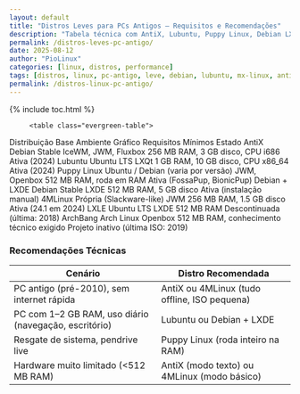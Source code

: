 ```yaml
---
layout: default
title: "Distros Leves para PCs Antigos – Requisitos e Recomendações"
description: "Tabela técnica com AntiX, Lubuntu, Puppy Linux, Debian LXDE e 4MLinux — requisitos reais, estado do projeto e casos de uso práticos."
permalink: /distros-leves-pc-antigo/
date: 2025-08-12
author: "PioLinux"
categories: [linux, distros, performance]
tags: [distros, linux, pc-antigo, leve, debian, lubuntu, mx-linux, antix]
permalink: /distros-linux-pc-antigo/
---
```




{% include toc.html %}




<section class="post-content">
           
           
            
         <table class="evergreen-table">
  <thead>
    <tr>
      <th>Distribuição</th>
      <th>Base</th>
      <th>Ambiente Gráfico</th>
      <th>Requisitos Mínimos</th>
      <th>Estado</th>
    </tr>
  </thead>
  <tbody>
    <tr>
      <td data-label="Distribuição">AntiX</td>
      <td data-label="Base">Debian Stable</td>
      <td data-label="Ambiente Gráfico">IceWM, JWM, Fluxbox</td>
      <td data-label="Requisitos Mínimos">256 MB RAM, 3 GB disco, CPU i686</td>
      <td data-label="Estado"> Ativa (2024)</td>
    </tr>
    <tr>
      <td data-label="Distribuição">Lubuntu</td>
      <td data-label="Base">Ubuntu LTS</td>
      <td data-label="Ambiente Gráfico">LXQt</td>
      <td data-label="Requisitos Mínimos">1 GB RAM, 10 GB disco, CPU x86_64</td>
      <td data-label="Estado"> Ativa (2024)</td>
    </tr>
    <tr>
      <td data-label="Distribuição">Puppy Linux</td>
      <td data-label="Base">Ubuntu / Debian (varia por versão)</td>
      <td data-label="Ambiente Gráfico">JWM, Openbox</td>
      <td data-label="Requisitos Mínimos">512 MB RAM, roda em RAM</td>
      <td data-label="Estado"> Ativa (FossaPup, BionicPup)</td>
    </tr>
    <tr>
      <td data-label="Distribuição">Debian + LXDE</td>
      <td data-label="Base">Debian Stable</td>
      <td data-label="Ambiente Gráfico">LXDE</td>
      <td data-label="Requisitos Mínimos">512 MB RAM, 5 GB disco</td>
      <td data-label="Estado"> Ativa (instalação manual)</td>
    </tr>
    <tr>
      <td data-label="Distribuição">4MLinux</td>
      <td data-label="Base">Própria (Slackware-like)</td>
      <td data-label="Ambiente Gráfico">JWM</td>
      <td data-label="Requisitos Mínimos">256 MB RAM, 1.5 GB disco</td>
      <td data-label="Estado"> Ativa (24.1 em 2024)</td>
    </tr>
    <tr>
      <td data-label="Distribuição">LXLE</td>
      <td data-label="Base">Ubuntu LTS</td>
      <td data-label="Ambiente Gráfico">LXDE</td>
      <td data-label="Requisitos Mínimos">512 MB RAM</td>
      <td data-label="Estado"> Descontinuada (última: 2018)</td>
    </tr>
    <tr>
      <td data-label="Distribuição">ArchBang</td>
      <td data-label="Base">Arch Linux</td>
      <td data-label="Ambiente Gráfico">Openbox</td>
      <td data-label="Requisitos Mínimos">512 MB RAM, conhecimento técnico exigido</td>
      <td data-label="Estado"> Projeto inativo (última ISO: 2019)</td>
    </tr>
  </tbody>
</table>

<h3 id="recomendacoes">Recomendações Técnicas</h3>
<table class="evergreen-table">
  <thead>
    <tr>
      <th>Cenário</th>
      <th>Distro Recomendada</th>
    </tr>
  </thead>
  <tbody>
    <tr>
      <td data-label="Cenário">PC antigo (pré-2010), sem internet rápida</td>
      <td data-label="Distro Recomendada">AntiX ou 4MLinux (tudo offline, ISO pequena)</td>
    </tr>
    <tr>
      <td data-label="Cenário">PC com 1–2 GB RAM, uso diário (navegação, escritório)</td>
      <td data-label="Distro Recomendada">Lubuntu ou Debian + LXDE</td>
    </tr>
    <tr>
      <td data-label="Cenário">Resgate de sistema, pendrive live</td>
      <td data-label="Distro Recomendada">Puppy Linux (roda inteiro na RAM)</td>
    </tr>
    <tr>
      <td data-label="Cenário">Hardware muito limitado (<512 MB RAM)</td>
      <td data-label="Distro Recomendada">AntiX (modo texto) ou 4MLinux (modo básico)</td>
    </tr>
  </tbody>
</table>

</section>
